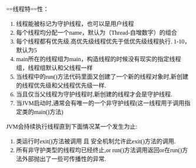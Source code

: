 <font face="SimSun" size=3>

==线程特==性：

1. 线程能被标记为守护线程，也可以是用户线程
2. 每个线程均分配一个name，默认为（Thread-自增数字）的组合
3. 每个线程都有优先级.高优先级线程优先于低优先级线程执行. 1-10，默认为5
4. main所在的线程组为main，构造线程的时候没有现实的指定线程组，线程组默认和父线程一样
5. 当线程中的run()方法代码里面又创建了一个新的线程对象时,新创建的线程优先级和父线程优先级一样.
6. 当且仅当父线程为守护线程时,新创建的线程才会是守护线程.
7. 当JVM启动时,通常会有唯一的一个非守护线程(这一线程用于调用指定类的main()方法)

JVM会持续执行线程直到下面情况某一个发生为止:

1. 类运行时exit()方法被调用 且 安全机制允许此exit()方法的调用.
2. 所有非守护类型的线程均已经终止,or run()方法调用返回or在run()方法外部抛出了一些可传播性的异常.

</font>
